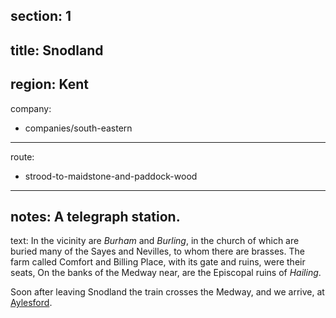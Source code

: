 section: 1
----
title: Snodland
----
region: Kent
----
company:
- companies/south-eastern
----
route:
- strood-to-maidstone-and-paddock-wood
----
notes: A telegraph station.
----
text: In the vicinity are *Burham* and *Burling*, in the church of which are buried many of the Sayes and Nevilles, to whom there are brasses. The farm called Comfort and Billing Place, with its gate and ruins, were their seats, On the banks of the Medway near, are the Episcopal ruins of *Hailing*.

Soon after leaving Snodland the train crosses the Medway, and we arrive, at [Aylesford](/stations/aylesford).
